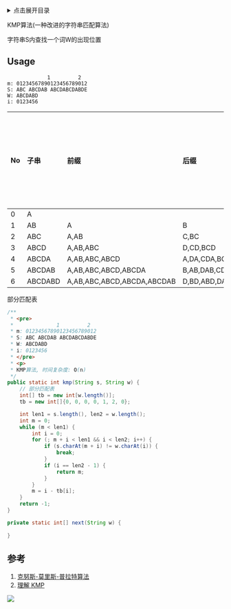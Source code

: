 <details>
<summary>点击展开目录</summary>
<!-- TOC -->

- [Usage](#usage)
- [参考](#参考)

<!-- /TOC -->
</details>


KMP算法(一种改进的字符串匹配算法)

字符串S内查找一个词W的出现位置


## Usage

```
             1         2
m: 01234567890123456789012
S: ABC ABCDAB ABCDABCDABDE
W: ABCDABD
i: 0123456
```

| No   | 子串    | 前缀                       | 后缀                       | 前后缀最大相同长度 |
| :--- | :------ | :------------------------- | :------------------------- | :----------------- |
| 0    | A       |                            |                            | 0                  |
| 1    | AB      | A                          | B                          | 0                  |
| 2    | ABC     | A,AB                       | C,BC                       | 0                  |
| 3    | ABCD    | A,AB,ABC                   | D,CD,BCD                   | 0                  |
| 4    | ABCDA   | A,AB,ABC,ABCD              | A,DA,CDA,BCDA              | 1                  |
| 5    | ABCDAB  | A,AB,ABC,ABCD,ABCDA        | B,AB,DAB,CDAB,BCDAB        | 2                  |
| 6    | ABCDABD | A,AB,ABC,ABCD,ABCDA,ABCDAB | D,BD,ABD,DABD,CDABD,BCDABD | 0                  |

部分匹配表


```Java
/**
 * <pre>
 *              1         2
 * m: 01234567890123456789012
 * S: ABC ABCDAB ABCDABCDABDE
 * W: ABCDABD
 * i: 0123456
 * </pre>
 * <p>
 * KMP算法, 时间复杂度: O(n)
 */
public static int kmp(String s, String w) {
    // 部分匹配表
    int[] tb = new int[w.length()];
    tb = new int[]{0, 0, 0, 0, 1, 2, 0};

    int len1 = s.length(), len2 = w.length();
    int m = 0;
    while (m < len1) {
        int i = 0;
        for (; m + i < len1 && i < len2; i++) {
            if (s.charAt(m + i) != w.charAt(i)) {
                break;
            }
            if (i == len2 - 1) {
                return m;
            }
        }
        m = i - tb[i];
    }
    return -1;
}

private static int[] next(String w) {
    
}
```


## 参考

1. [克努斯-莫里斯-普拉特算法](https://zh.wikipedia.org/wiki/克努斯-莫里斯-普拉特算法)
2. [理解 KMP](http://wiki.jikexueyuan.com/project/kmp-algorithm/define.html)

[![](https://static.segmentfault.com/v-5b1df2a7/global/img/creativecommons-cc.svg)](https://creativecommons.org/licenses/by-nc-nd/4.0/)
